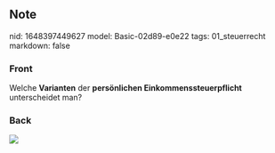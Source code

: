 ## Note
nid: 1648397449627
model: Basic-02d89-e0e22
tags: 01_steuerrecht
markdown: false

### Front
Welche <b>Varianten</b> der <b>persönlichen
Einkommenssteuerpflicht</b> unterscheidet man?

### Back
<img src="paste-b85592ad343160a1f58e7821113c7f13b82d3d1e.jpg">

